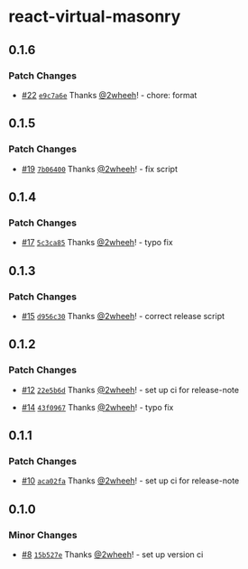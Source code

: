 # react-virtual-masonry

## 0.1.6

### Patch Changes

- [#22](https://github.com/2wheeh/react-virtual-masonry/pull/22) [`e9c7a6e`](https://github.com/2wheeh/react-virtual-masonry/commit/e9c7a6e8f90844a5893b6036fd61bed8544e1948) Thanks [@2wheeh](https://github.com/2wheeh)! - chore: format

## 0.1.5

### Patch Changes

- [#19](https://github.com/2wheeh/react-virtual-masonry/pull/19) [`7b06400`](https://github.com/2wheeh/react-virtual-masonry/commit/7b06400a6e6efecae42b274e1ef12dc737a811f2) Thanks [@2wheeh](https://github.com/2wheeh)! - fix script

## 0.1.4

### Patch Changes

- [#17](https://github.com/2wheeh/react-virtual-masonry/pull/17) [`5c3ca85`](https://github.com/2wheeh/react-virtual-masonry/commit/5c3ca85f9a09eee52065ed6a6201d03259bd4161) Thanks [@2wheeh](https://github.com/2wheeh)! - typo fix

## 0.1.3

### Patch Changes

- [#15](https://github.com/2wheeh/react-virtual-masonry/pull/15) [`d956c30`](https://github.com/2wheeh/react-virtual-masonry/commit/d956c303a044d47e5f6d747e34270bde726747ec) Thanks [@2wheeh](https://github.com/2wheeh)! - correct release script

## 0.1.2

### Patch Changes

- [#12](https://github.com/2wheeh/react-virtual-masonry/pull/12) [`22e5b6d`](https://github.com/2wheeh/react-virtual-masonry/commit/22e5b6d92b9493c1f81ed6d78d089bc2e9bd624c) Thanks [@2wheeh](https://github.com/2wheeh)! - set up ci for release-note

- [#14](https://github.com/2wheeh/react-virtual-masonry/pull/14) [`43f0967`](https://github.com/2wheeh/react-virtual-masonry/commit/43f09675c87bb7311f9ba54559ba4d6291c1b1c6) Thanks [@2wheeh](https://github.com/2wheeh)! - typo fix

## 0.1.1

### Patch Changes

- [#10](https://github.com/2wheeh/react-virtual-masonry/pull/10) [`aca02fa`](https://github.com/2wheeh/react-virtual-masonry/commit/aca02fa33c13f7b8424b690b103b7b205252e4dc) Thanks [@2wheeh](https://github.com/2wheeh)! - set up ci for release-note

## 0.1.0

### Minor Changes

- [#8](https://github.com/2wheeh/react-virtual-masonry/pull/8) [`15b527e`](https://github.com/2wheeh/react-virtual-masonry/commit/15b527eb097b11e4e2e694c29bb29ed317cef804) Thanks [@2wheeh](https://github.com/2wheeh)! - set up version ci
